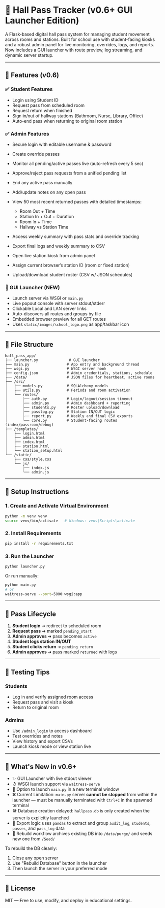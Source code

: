 # 🏢 Hall Pass Tracker (v0.6+ GUI Launcher Edition)

A Flask-based digital hall pass system for managing student movement across rooms and stations.
Built for school use with student-facing kiosks and a robust admin panel for live monitoring, overrides, logs, and reports.
Now includes a GUI launcher with route preview, log streaming, and dynamic server startup.

---

## 🚀 Features (v0.6)

### ✅ Student Features

* Login using Student ID
* Request pass from scheduled room
* Request return when finished
* Sign in/out of hallway stations (Bathroom, Nurse, Library, Office)
* Auto-end pass when returning to original room station

### ✅ Admin Features

* Secure login with editable username & password
* Create override passes
* Monitor all pending/active passes live (auto-refresh every 5 sec)
* Approve/reject pass requests from a unified pending list
* End any active pass manually
* Add/update notes on any open pass
* View 50 most recent returned passes with detailed timestamps:

  * Room Out + Time
  * Station In + Out + Duration
  * Room In + Time
  * Hallway vs Station Time
* Access weekly summary with pass stats and override tracking
* Export final logs and weekly summary to CSV
* Open live station kiosk from admin panel
* Assign current browser’s station ID (room or fixed station)
* Upload/download student roster (CSV w/ JSON schedules)

### 🔹 GUI Launcher (NEW)

* Launch server via WSGI or `main.py`
* Live popout console with server stdout/stderr
* Clickable Local and LAN server links
* Auto-discovers all routes and groups by file
* Embedded browser preview for all GET routes
* Uses `static/images/school_logo.png` as app/taskbar icon

---

## 📂 File Structure

```
hall_pass_app/
├── launcher.py              # GUI launcher
├── main.py                 # App entry and background thread
├── wsgi.py                 # WSGI server hook
├── config.json             # Admin credentials, stations, schedule
├── /data/                  # JSON files for heartbeat, active rooms
├── /src/
│   ├── models.py           # SQLAlchemy models
│   ├── utils.py            # Periods and room activation
│   └── routes/
│       ├── auth.py         # Login/logout/session timeout
│       ├── admin.py        # Admin dashboard + reporting
│       ├── students.py     # Roster upload/download
│       ├── passlog.py      # Station IN/OUT logic
│       ├── report.py       # Weekly and final CSV exports
│       └── core.py         # Student-facing routes (index/passroom/debug)
├── /templates/
│   ├── login.html
│   ├── admin.html
│   ├── index.html
│   ├── station.html
│   └── station_setup.html
└── /static/
    ├── css/style.css
    └── js/
        ├── index.js
        └── admin.js
```

---

## 🚧 Setup Instructions

### 1. Create and Activate Virtual Environment

```bash
python -m venv venv
source venv/bin/activate   # Windows: venv\Scripts\activate
```

### 2. Install Requirements

```bash
pip install -r requirements.txt
```

### 3. Run the Launcher

```bash
python launcher.py
```

Or run manually:

```bash
python main.py
# or
waitress-serve --port=5000 wsgi:app
```

---

## 🧪 Pass Lifecycle

1. **Student login** ➔ redirect to scheduled room
2. **Request pass** ➔ marked `pending_start`
3. **Admin approves** ➔ pass becomes `active`
4. **Student logs station IN/OUT**
5. **Student clicks return** ➔ `pending_return`
6. **Admin approves** ➔ pass marked `returned` with logs

---

## 💪 Testing Tips

### Students

* Log in and verify assigned room access
* Request pass and visit a kiosk
* Return to original room

### Admins

* Use `/admin_login` to access dashboard
* Test overrides and notes
* View history and export CSVs
* Launch kiosk mode or view station live

---

## 🔄 What's New in v0.6+

* ✨ GUI Launcher with live stdout viewer
* ↺ WSGI launch support via `waitress-serve`
* 🔦 Option to launch `main.py` in a new terminal window
* ❌ Current Limitation: `main.py` server **cannot be stopped** from within the launcher — must be manually terminated with `Ctrl+C` in the spawned terminal
* 🛠️ Database creation delayed: `hallpass.db` is only created when the server is explicitly launched
* 📆 Export logic uses `pandas` to extract and group `audit_log`, `students`, `passes`, and `pass_log` data
* 📁 Rebuild workflow archives existing DB into `/data/purge/` and seeds new one from `/Seed/`

To rebuild the DB cleanly:

1. Close any open server
2. Use "Rebuild Database" button in the launcher
3. Then launch the server in your preferred mode

---

## 💼 License

MIT — Free to use, modify, and deploy in educational settings.
